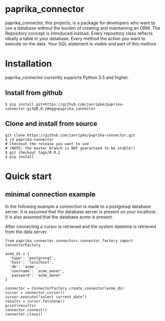 paprika_connector
=

paprika_connector, this projects, is a package for developers who want to use a database without the burden of creating and maintaining an ORM.
The Repository concept is introduced instead. Every repository class reflects ideally a table in your database. Every method the action you want to execute on the data. Your SQL statement is visible and part of this method.


# Installation
paprika_connector currently supports Python 3.5 and higher.

## Install from github
```
$ pip install git+https://github.com/janripke/paprika-connector.git@0.0.2#egg=paprika_connector
```

## Clone and install from source
```
git clone https://github.com/janripke/paprika-connector.git
$ cd paprika-connector
# Checkout the release you want to use 
# (NOTE: the master branch is NOT guaranteed to be stable!)
$ git checkout tags/0.0.2
$ pip install . 
```

# Quick start

## minimal connection example
In the following example a connection is made to a postgresql database server.
It is assumed that the database server is present on your localhost.
It is also assumed that the database acme is present.

After connecting a cursor is retrieved and the system datetime is retrieved from
the data server.
```
from paprika_connector.connectors.connector_factory import ConnectorFactory

acme_ds = {
  'type': 'postgresql',
  'host': 'localhost',
  'db': 'acme',
  'username': 'acme_owner',
  'password': 'acme_owner' 
}

connector = ConnectorFactory.create_connector(acme_ds)
cursor = connector.cursor()
cursor.execute("select current_date")
results = cursor.fetchone()
print(results)
connector.connect()
connector.close()
```

